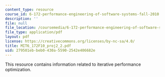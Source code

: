 ```yaml
---
content_type: resource
course_id: 6-172-performance-engineering-of-software-systems-fall-2010
description: ''
file: null
file_location: /coursemedia/6-172-performance-engineering-of-software-systems-fall-2010/279501ebbeb0430a55902542e406682e_MIT6_172F10_proj2_2.pdf
file_type: application/pdf
layout: pdf
license: https://creativecommons.org/licenses/by-nc-sa/4.0/
title: MIT6_172F10_proj2_2.pdf
uid: 279501eb-beb0-430a-5590-2542e406682e
---
```

This resource contains information related to iterative performance optimization.
